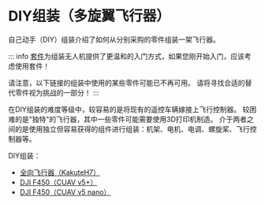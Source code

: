 # DIY组装（多旋翼飞行器）

自己动手（DIY）组装介绍了如何从分别采购的零件组装一架飞行器。

::: info
[套件](../frames_multicopter/kits.md)为组装无人机提供了更温和的入门方式，如果您刚开始入门，应该考虑使用套件！

请注意，以下链接的组装中使用的某些零件可能已不再可用。
请将寻找合适的替代零件视为挑战的一部分！
:::

在DIY组装的难度等级中，较容易的是将现有的遥控车辆嫁接上飞行控制器。
较困难的是"独特"的飞行器，其中一些零件可能需要使用3D打印机制造。
介于两者之间的是使用独立但容易获得的组件进行组装：机架、电机、电调、螺旋桨、飞行控制器等。

DIY组装：

- [全向飞行器（KakuteH7）](../frames_multicopter/omnicopter.md)
- [DJI F450（CUAV v5+）](../frames_multicopter/dji_f450_cuav_5plus.md)
- [DJI F450（CUAV v5 nano）](../frames_multicopter/dji_f450_cuav_5nano.md)
